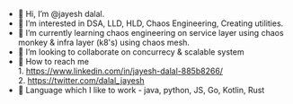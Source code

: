 - 👋 Hi, I’m @jayesh dalal.
- 👀 I’m interested in DSA, LLD, HLD, Chaos Engineering, Creating utilities.
- 🌱 I’m currently learning chaos engineering on service layer using chaos monkey & infra layer (k8's) using chaos mesh.
- 💞️ I’m looking to collaborate on concurrecy & scalable system
- :runner: How to reach me <br />
      1. https://www.linkedin.com/in/jayesh-dalal-885b8266/ <br />
      2. https://twitter.com/dalal_jayesh
- :metal: Language which I like to work - java, python, JS, Go, Kotlin, Rust

<!---
jayeshd7/jayeshd7 is a ✨ special ✨ repository because its `README.md` (this file) appears on your GitHub profile.
You can click the Preview link to take a look at your changes.
--->
